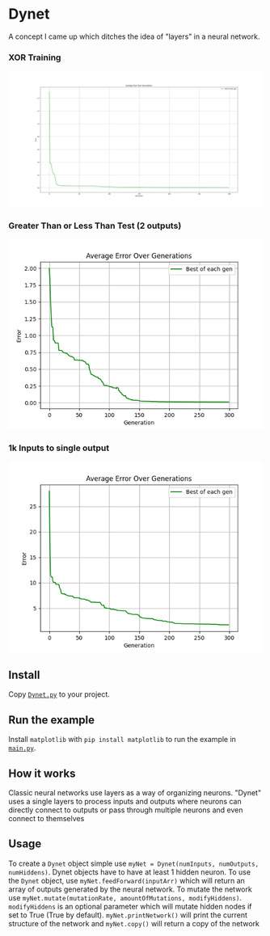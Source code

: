 # Dynet
A concept I came up which ditches the idea of "layers" in a neural network.

### XOR Training
![A picture of the XOR test's error graph](assets/XOR_.png)
### Greater Than or Less Than Test (2 outputs)
![2 Outputs Test](assets/GreaterLess2Outs.png)
### 1k Inputs to single output
![1k Inputs](assets/1kGoL.png)

## Install
Copy [`Dynet.py`](Dynet.py) to your project.

## Run the example

Install `matplotlib` with `pip install matplotlib` to run the example in 
[`main.py`](main.py).

## How it works
Classic neural networks use layers as a way of organizing neurons. 
"Dynet" uses a single layers to process inputs and outputs where neurons can 
directly connect to outputs or pass through multiple neurons and even connect to themselves

## Usage
To create a `Dynet` object simple use `myNet = Dynet(numInputs, numOutputs, numHiddens)`. Dynet objects have to have at least 1 hidden neuron.
To use the `Dynet` object, use `myNet.feedForward(inputArr)` which will return an array of outputs generated by the neural network.
To mutate the network use `myNet.mutate(mutationRate, amountOfMutations, modifyHiddens)`. `modifyHiddens` is an optional parameter which will mutate hidden nodes if set to True (True by default). `myNet.printNetwork()` will print the current structure of the network and `myNet.copy()` will return a copy of the network 